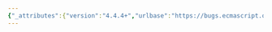 ```yaml
---
{"_attributes":{"version":"4.4.4+","urlbase":"https://bugs.ecmascript.org/","maintainer":"dherman@mozilla.com"},"bug":{"bug_id":2467,"creation_ts":"2014-01-27 09:57:00 -0800","short_desc":"eliminate British ise usages and replace with ize","delta_ts":"2014-05-13 17:34:55 -0700","product":"Draft for 6th Edition","component":"editorial issue","version":"Rev 22: January 20, 2014 Draft","rep_platform":"All","op_sys":"All","bug_status":"RESOLVED","resolution":"FIXED","priority":"Normal","bug_severity":"minor","blocked":null,"everconfirmed":true,"reporter":{"uid":"allen","name":"Allen Wirfs-Brock"},"assigned_to":{"uid":"allen","name":"Allen Wirfs-Brock"},"cc":"andrebargull","long_desc":[{"commentid":7038,"comment_count":0,"who":{"uid":"allen","name":"Allen Wirfs-Brock"},"bug_when":"2014-01-27 09:57:00 -0800","thetext":"Current public APIs use ize (such as initialize) while spec. prose and abstraction operations use ise (such as initialise).\n\nthe Ecma/ISO rules say we are supposed to use British spelling. However, the analysis in http://en.wikipedia.org/wiki/American_and_British_English_spelling_differences#-ise.2C_-ize_.28-isation.2C_-ization.29 suggests that ize is acceptable British and perhaps even preferred. \n\nhttp://www.oxforddictionaries.com/us/words/british-and-american-spelling suggests that consistency (use only ize or ise, not a mix of both) is important.\n\nBased on this, I think we should adopted the ize spelling for all appropriate words in the specification."},{"commentid":7126,"comment_count":1,"who":{"uid":"andrebargull","name":"André Bargull"},"bug_when":"2014-01-27 10:10:49 -0800","thetext":"(In reply to comment #0)\n> the Ecma/ISO rules say we are supposed to use British spelling.\n\nActually ISO says OED should be used, from http://en.wikipedia.org/wiki/Oxford_spelling#Usage:\n> Other international organizations that adhere to this standard include the International Organization for Standardization (ISO), [...]"},{"commentid":7163,"comment_count":2,"who":{"uid":"allen","name":"Allen Wirfs-Brock"},"bug_when":"2014-01-29 20:30:46 -0800","thetext":"(In reply to comment #1)\n> (In reply to comment #0)\n> > the Ecma/ISO rules say we are supposed to use British spelling.\n> \n> Actually ISO says OED should be used, from\n> http://en.wikipedia.org/wiki/Oxford_spelling#Usage:\n> > Other international organizations that adhere to this standard include the International Organization for Standardization (ISO), [...]\n\nand it is really ISO that drives Ecma's requirments.  So I guess we should indeed be using \"ize\""},{"commentid":8392,"comment_count":3,"who":{"uid":"allen","name":"Allen Wirfs-Brock"},"bug_when":"2014-05-13 17:34:55 -0700","thetext":"in rev24"}]}}
---
```

